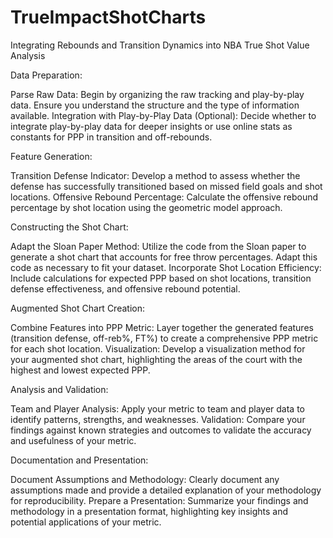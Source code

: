 # TrueImpactShotCharts
Integrating Rebounds and Transition Dynamics into NBA True Shot Value Analysis



Data Preparation:

Parse Raw Data: Begin by organizing the raw tracking and play-by-play data. Ensure you understand the structure and the type of information available.
Integration with Play-by-Play Data (Optional): Decide whether to integrate play-by-play data for deeper insights or use online stats as constants for PPP in transition and off-rebounds.

Feature Generation:

Transition Defense Indicator: Develop a method to assess whether the defense has successfully transitioned based on missed field goals and shot locations.
Offensive Rebound Percentage: Calculate the offensive rebound percentage by shot location using the geometric model approach.

Constructing the Shot Chart:

Adapt the Sloan Paper Method: Utilize the code from the Sloan paper to generate a shot chart that accounts for free throw percentages. Adapt this code as necessary to fit your dataset.
Incorporate Shot Location Efficiency: Include calculations for expected PPP based on shot locations, transition defense effectiveness, and offensive rebound potential.

Augmented Shot Chart Creation:

Combine Features into PPP Metric: Layer together the generated features (transition defense, off-reb%, FT%) to create a comprehensive PPP metric for each shot location.
Visualization: Develop a visualization method for your augmented shot chart, highlighting the areas of the court with the highest and lowest expected PPP.

Analysis and Validation:

Team and Player Analysis: Apply your metric to team and player data to identify patterns, strengths, and weaknesses.
Validation: Compare your findings against known strategies and outcomes to validate the accuracy and usefulness of your metric.

Documentation and Presentation:

Document Assumptions and Methodology: Clearly document any assumptions made and provide a detailed explanation of your methodology for reproducibility.
Prepare a Presentation: Summarize your findings and methodology in a presentation format, highlighting key insights and potential applications of your metric.